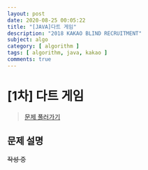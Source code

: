 ```yaml
---
layout: post
date: 2020-08-25 00:05:22
title: "[JAVA]다트 게임"
description: "2018 KAKAO BLIND RECRUITMENT"
subject: algo
category: [ algorithm ]
tags: [ algorithm, java, kakao ]
comments: true
---
```


# [1차] 다트 게임

> [문제 풀러가기](https://programmers.co.kr/learn/courses/30/lessons/17682)

## 문제 설명

~~작성 중~~
